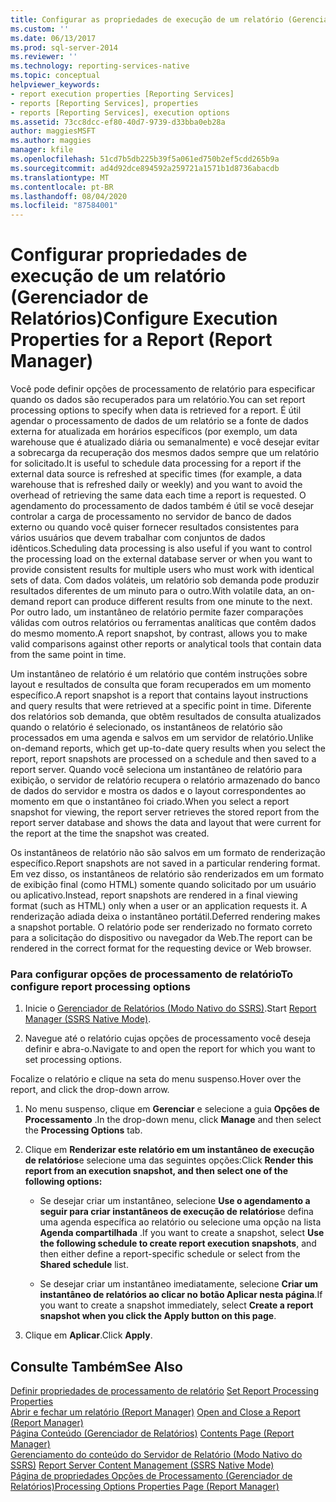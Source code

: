 ```yaml
---
title: Configurar as propriedades de execução de um relatório (Gerenciador de Relatórios) | Microsoft Docs
ms.custom: ''
ms.date: 06/13/2017
ms.prod: sql-server-2014
ms.reviewer: ''
ms.technology: reporting-services-native
ms.topic: conceptual
helpviewer_keywords:
- report execution properties [Reporting Services]
- reports [Reporting Services], properties
- reports [Reporting Services], execution options
ms.assetid: 73cc8dcc-ef80-40d7-9739-d33bba0eb28a
author: maggiesMSFT
ms.author: maggies
manager: kfile
ms.openlocfilehash: 51cd7b5db225b39f5a061ed750b2ef5cdd265b9a
ms.sourcegitcommit: ad4d92dce894592a259721a1571b1d8736abacdb
ms.translationtype: MT
ms.contentlocale: pt-BR
ms.lasthandoff: 08/04/2020
ms.locfileid: "87584001"
---
```

# <a name="configure-execution-properties-for-a-report--report-manager"></a><span data-ttu-id="9a0c7-102">Configurar propriedades de execução de um relatório (Gerenciador de Relatórios)</span><span class="sxs-lookup"><span data-stu-id="9a0c7-102">Configure Execution Properties for a Report  (Report Manager)</span></span>
  <span data-ttu-id="9a0c7-103">Você pode definir opções de processamento de relatório para especificar quando os dados são recuperados para um relatório.</span><span class="sxs-lookup"><span data-stu-id="9a0c7-103">You can set report processing options to specify when data is retrieved for a report.</span></span> <span data-ttu-id="9a0c7-104">É útil agendar o processamento de dados de um relatório se a fonte de dados externa for atualizada em horários específicos (por exemplo, um data warehouse que é atualizado diária ou semanalmente) e você desejar evitar a sobrecarga da recuperação dos mesmos dados sempre que um relatório for solicitado.</span><span class="sxs-lookup"><span data-stu-id="9a0c7-104">It is useful to schedule data processing for a report if the external data source is refreshed at specific times (for example, a data warehouse that is refreshed daily or weekly) and you want to avoid the overhead of retrieving the same data each time a report is requested.</span></span> <span data-ttu-id="9a0c7-105">O agendamento do processamento de dados também é útil se você desejar controlar a carga de processamento no servidor de banco de dados externo ou quando você quiser fornecer resultados consistentes para vários usuários que devem trabalhar com conjuntos de dados idênticos.</span><span class="sxs-lookup"><span data-stu-id="9a0c7-105">Scheduling data processing is also useful if you want to control the processing load on the external database server or when you want to provide consistent results for multiple users who must work with identical sets of data.</span></span> <span data-ttu-id="9a0c7-106">Com dados voláteis, um relatório sob demanda pode produzir resultados diferentes de um minuto para o outro.</span><span class="sxs-lookup"><span data-stu-id="9a0c7-106">With volatile data, an on-demand report can produce different results from one minute to the next.</span></span> <span data-ttu-id="9a0c7-107">Por outro lado, um instantâneo de relatório permite fazer comparações válidas com outros relatórios ou ferramentas analíticas que contêm dados do mesmo momento.</span><span class="sxs-lookup"><span data-stu-id="9a0c7-107">A report snapshot, by contrast, allows you to make valid comparisons against other reports or analytical tools that contain data from the same point in time.</span></span>  
  
 <span data-ttu-id="9a0c7-108">Um instantâneo de relatório é um relatório que contém instruções sobre layout e resultados de consulta que foram recuperados em um momento específico.</span><span class="sxs-lookup"><span data-stu-id="9a0c7-108">A report snapshot is a report that contains layout instructions and query results that were retrieved at a specific point in time.</span></span> <span data-ttu-id="9a0c7-109">Diferente dos relatórios sob demanda, que obtêm resultados de consulta atualizados quando o relatório é selecionado, os instantâneos de relatório são processados em uma agenda e salvos em um servidor de relatório.</span><span class="sxs-lookup"><span data-stu-id="9a0c7-109">Unlike on-demand reports, which get up-to-date query results when you select the report, report snapshots are processed on a schedule and then saved to a report server.</span></span> <span data-ttu-id="9a0c7-110">Quando você seleciona um instantâneo de relatório para exibição, o servidor de relatório recupera o relatório armazenado do banco de dados do servidor e mostra os dados e o layout correspondentes ao momento em que o instantâneo foi criado.</span><span class="sxs-lookup"><span data-stu-id="9a0c7-110">When you select a report snapshot for viewing, the report server retrieves the stored report from the report server database and shows the data and layout that were current for the report at the time the snapshot was created.</span></span>  
  
 <span data-ttu-id="9a0c7-111">Os instantâneos de relatório não são salvos em um formato de renderização específico.</span><span class="sxs-lookup"><span data-stu-id="9a0c7-111">Report snapshots are not saved in a particular rendering format.</span></span> <span data-ttu-id="9a0c7-112">Em vez disso, os instantâneos de relatório são renderizados em um formato de exibição final (como HTML) somente quando solicitado por um usuário ou aplicativo.</span><span class="sxs-lookup"><span data-stu-id="9a0c7-112">Instead, report snapshots are rendered in a final viewing format (such as HTML) only when a user or an application requests it.</span></span> <span data-ttu-id="9a0c7-113">A renderização adiada deixa o instantâneo portátil.</span><span class="sxs-lookup"><span data-stu-id="9a0c7-113">Deferred rendering makes a snapshot portable.</span></span> <span data-ttu-id="9a0c7-114">O relatório pode ser renderizado no formato correto para a solicitação do dispositivo ou navegador da Web.</span><span class="sxs-lookup"><span data-stu-id="9a0c7-114">The report can be rendered in the correct format for the requesting device or Web browser.</span></span>  
  
### <a name="to-configure-report-processing-options"></a><span data-ttu-id="9a0c7-115">Para configurar opções de processamento de relatório</span><span class="sxs-lookup"><span data-stu-id="9a0c7-115">To configure report processing options</span></span>  
  
1.  <span data-ttu-id="9a0c7-116">Inicie o [Gerenciador de Relatórios &#40;Modo Nativo do SSRS&#41;](../report-manager-ssrs-native-mode.md).</span><span class="sxs-lookup"><span data-stu-id="9a0c7-116">Start [Report Manager  &#40;SSRS Native Mode&#41;](../report-manager-ssrs-native-mode.md).</span></span>  
  
2.  <span data-ttu-id="9a0c7-117">Navegue até o relatório cujas opções de processamento você deseja definir e abra-o.</span><span class="sxs-lookup"><span data-stu-id="9a0c7-117">Navigate to and open the report for which you want to set processing options.</span></span>  
  
 <span data-ttu-id="9a0c7-118">Focalize o relatório e clique na seta do menu suspenso.</span><span class="sxs-lookup"><span data-stu-id="9a0c7-118">Hover over the report, and click the drop-down arrow.</span></span>  
  
1.  <span data-ttu-id="9a0c7-119">No menu suspenso, clique em **Gerenciar** e selecione a guia **Opções de Processamento** .</span><span class="sxs-lookup"><span data-stu-id="9a0c7-119">In the drop-down menu, click **Manage** and then select the **Processing Options** tab.</span></span>  
  
2.  <span data-ttu-id="9a0c7-120">Clique em **Renderizar este relatório em um instantâneo de execução de relatórios**e selecione uma das seguintes opções:</span><span class="sxs-lookup"><span data-stu-id="9a0c7-120">Click **Render this report from an execution snapshot, and then select one of the following options:**</span></span>  
  
    -   <span data-ttu-id="9a0c7-121">Se desejar criar um instantâneo, selecione **Use o agendamento a seguir para criar instantâneos de execução de relatórios**e defina uma agenda específica ao relatório ou selecione uma opção na lista **Agenda compartilhada** .</span><span class="sxs-lookup"><span data-stu-id="9a0c7-121">If you want to create a snapshot, select **Use the following schedule to create report execution snapshots**, and then either define a report-specific schedule or select from the **Shared schedule** list.</span></span>  
  
    -   <span data-ttu-id="9a0c7-122">Se desejar criar um instantâneo imediatamente, selecione **Criar um instantâneo de relatórios ao clicar no botão Aplicar nesta página**.</span><span class="sxs-lookup"><span data-stu-id="9a0c7-122">If you want to create a snapshot immediately, select **Create a report snapshot when you click the Apply button on this page**.</span></span>  
  
3.  <span data-ttu-id="9a0c7-123">Clique em **Aplicar**.</span><span class="sxs-lookup"><span data-stu-id="9a0c7-123">Click **Apply**.</span></span>  
  
## <a name="see-also"></a><span data-ttu-id="9a0c7-124">Consulte Também</span><span class="sxs-lookup"><span data-stu-id="9a0c7-124">See Also</span></span>  
 <span data-ttu-id="9a0c7-125">[Definir propriedades de processamento de relatório](../report-server/set-report-processing-properties.md) </span><span class="sxs-lookup"><span data-stu-id="9a0c7-125">[Set Report Processing Properties](../report-server/set-report-processing-properties.md) </span></span>  
 <span data-ttu-id="9a0c7-126">[Abrir e fechar um relatório &#40;Report Manager&#41;](../reports/open-and-close-a-report-report-manager.md) </span><span class="sxs-lookup"><span data-stu-id="9a0c7-126">[Open and Close a Report &#40;Report Manager&#41;](../reports/open-and-close-a-report-report-manager.md) </span></span>  
 <span data-ttu-id="9a0c7-127">[Página Conteúdo &#40;Gerenciador de Relatórios&#41;](../contents-page-report-manager.md) </span><span class="sxs-lookup"><span data-stu-id="9a0c7-127">[Contents Page &#40;Report Manager&#41;](../contents-page-report-manager.md) </span></span>  
 <span data-ttu-id="9a0c7-128">[Gerenciamento do conteúdo do Servidor de Relatório &#40;Modo Nativo do SSRS&#41;](../report-server/report-server-content-management-ssrs-native-mode.md) </span><span class="sxs-lookup"><span data-stu-id="9a0c7-128">[Report Server Content Management &#40;SSRS Native Mode&#41;](../report-server/report-server-content-management-ssrs-native-mode.md) </span></span>  
 [<span data-ttu-id="9a0c7-129">Página de propriedades Opções de Processamento &#40;Gerenciador de Relatórios&#41;</span><span class="sxs-lookup"><span data-stu-id="9a0c7-129">Processing Options Properties Page &#40;Report Manager&#41;</span></span>](../processing-options-properties-page-report-manager.md)  
  
  
